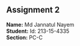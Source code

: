 ## Assignment 2

**Name:** Md Jannatul Nayem <br />
**Student:** Id: 213-15-4335 <br />
**Section:** PC-C <br />
